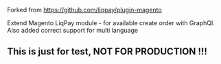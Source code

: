 

Forked from https://github.com/liqpay/plugin-magento

Extend Magento LiqPay module - for available create order with GraphQl. Also added correct support for multi language


## This is just for test, NOT FOR PRODUCTION !!!
